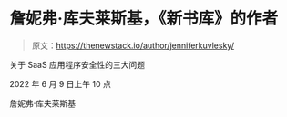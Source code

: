 # 詹妮弗·库夫莱斯基，《新书库》的作者

> 原文：<https://thenewstack.io/author/jenniferkuvlesky/>

关于 SaaS 应用程序安全性的三大问题

2022 年 6 月 9 日上午 10 点

詹妮弗·库夫莱斯基